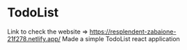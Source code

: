 # TodoList
Link to check the website => https://resplendent-zabaione-21f278.netlify.app/
Made a simple TodoList react application 
